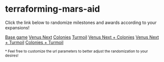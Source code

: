 
# terraforming-mars-aid

Click the link below to randomize milestones and awards according to your expansions!

[Base game](https://matbonet.github.io/terraforming-mars-aid?exclude_milestones=lobbyist,pioneer,planetologist&exclude_awards=politician)
[Venus Next](https://matbonet.github.io/terraforming-mars-aid?exclude_milestones=lobbyist,pioneer&exclude_awards=politician)
[Colonies](https://matbonet.github.io/terraforming-mars-aid?exclude_milestones=lobbyist,planetologist&exclude_awards=politician)
[Turmoil](https://matbonet.github.io/terraforming-mars-aid?exclude_milestones=pioneer,planetologist)
[Venus Next + Colonies](https://matbonet.github.io/terraforming-mars-aid?exclude_milestones=lobbyist&exclude_awards=politician)
[Venus Next + Turmoil](https://matbonet.github.io/terraforming-mars-aid?exclude_milestones=pioneer)
[Colonies + Turmoil](https://matbonet.github.io/terraforming-mars-aid?exclude_milestones=planetologist)

<sub>\* Feel free to customize the url parameters to better adjust the randomization to your desires!</sub>
